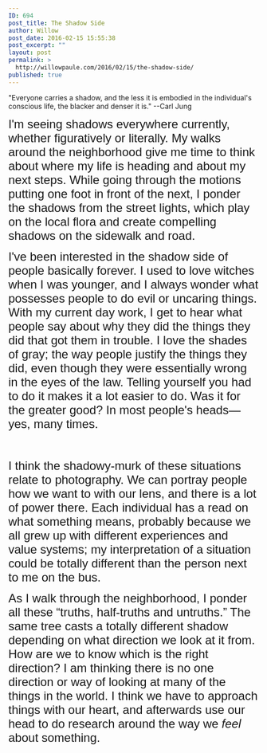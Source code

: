 ```yaml
---
ID: 694
post_title: The Shadow Side
author: Willow
post_date: 2016-02-15 15:55:38
post_excerpt: ""
layout: post
permalink: >
  http://willowpaule.com/2016/02/15/the-shadow-side/
published: true
---
```

<p style="margin-bottom: 0in;"><span style="font-family:franklin gothic medium,arial narrow bold,arial,sans-serif;"><span style="font-size: 24px;">
<style type="text/css">P { margin-botto
</style>

<zentobox height="630" preview="/img/s5/v118/p1711535552-5.jpg" width="944"><!--
{
  "type": "zf.zentobox.PhotoVideo",
  "options": {
    "hoverAction": "0",
    "autoPlay": false,
    "hideWatermark": "false",
    "isSoundtrackLooped": false,
    "duration": "5",
    "transition": "2",
    "autoStart": false,
    "needLoopImages": false,
    "isRandom": false,
    "hasTopBar": true,
    "needLinkToGallery": true,
    "linkToGalleryText": "Visit Gallery",
    "showPhotoTitles": true,
    "showGalleryTitle": true,
    "showController": true,
    "allowFullScreen": true,
    "showThumbs": false,
    "controllerStyle": "31",
    "showOpeningSlide": true,
    "showClosingSlide": true,
    "slideBgColor": "#111111",
    "slideDisplayNameColor": "#f5f5f5",
    "slideGalleryTitleColor": "#dddddd",
    "bgColor": "#555555",
    "isBackgroundTransparent": false,
    "hideBorder": false,
    "borderColor": "#555555",
    "animationStyle": 2,
    "animationColor": "#cccccc",
    "anchorPoint": 4,
    "click": {
      "action": "0",
      "newWindow": true,
      "url": ""
    }
  },
  "layout": {
    "imageSize": "-1",
    "themeBorder": "false",
    "customWidth": "800",
    "hSpace": "0",
    "vSpace": "0",
    "fixedAlignment": "true",
    "customHeight": "630",
    "browserScaling": "true",
    "borderWidth": 0,
    "sizingMode": "0",
    "alignment": "1"
  },
  "content": {
    "photoSetId": "gal173995150",
    "ownerId": 841192347,
    "photoId": "1711535552",
    "isVideo": false
  }
}
--></zentobox>
&quot;Everyone carries a shadow, and the less it is embodied in the individual&#39;s conscious life, the blacker and denser it is.&quot; --Carl Jung</span></span></p>

<p style="margin-bottom: 0in;"><span style="font-family:franklin gothic medium,arial narrow bold,arial,sans-serif;"><span style="font-size: 24px;">
<zentobox height="630" preview="/img/s6/v135/p1844649805-5.jpg" width="944"><!--
{
  "type": "zf.zentobox.PhotoVideo",
  "options": {
    "hoverAction": "0",
    "autoPlay": false,
    "hideWatermark": "false",
    "isSoundtrackLooped": false,
    "duration": "5",
    "transition": "2",
    "autoStart": false,
    "needLoopImages": false,
    "isRandom": false,
    "hasTopBar": true,
    "needLinkToGallery": true,
    "linkToGalleryText": "Visit Gallery",
    "showPhotoTitles": true,
    "showGalleryTitle": true,
    "showController": true,
    "allowFullScreen": true,
    "showThumbs": false,
    "controllerStyle": "31",
    "showOpeningSlide": true,
    "showClosingSlide": true,
    "slideBgColor": "#111111",
    "slideDisplayNameColor": "#f5f5f5",
    "slideGalleryTitleColor": "#dddddd",
    "bgColor": "#555555",
    "isBackgroundTransparent": false,
    "hideBorder": false,
    "borderColor": "#555555",
    "animationStyle": 2,
    "animationColor": "#cccccc",
    "anchorPoint": 4,
    "click": {
      "action": "0",
      "newWindow": true,
      "url": ""
    }
  },
  "layout": {
    "imageSize": "-1",
    "themeBorder": "false",
    "customWidth": "800",
    "hSpace": "0",
    "vSpace": "0",
    "fixedAlignment": "true",
    "customHeight": "630",
    "browserScaling": "true",
    "borderWidth": 0,
    "sizingMode": "0",
    "alignment": "1"
  },
  "content": {
    "photoSetId": "gal173995150",
    "ownerId": 841192347,
    "photoId": "1844649805",
    "isVideo": false
  }
}
--></zentobox>
</span></span></p>

<p style="margin-bottom: 0in;"><span style="font-family:franklin gothic medium,arial narrow bold,arial,sans-serif;"><span style="font-size: 24px;">I&#39;m seeing shadows everywhere currently, whether figuratively or literally. My walks around the neighborhood give me time to think about where my life is heading and about my next steps. While going through the motions putting one foot in front of the next, I ponder the shadows from the street lights, which play on the local flora and create compelling shadows on the sidewalk and road.</span></span></p>

<p style="margin-bottom: 0in;"><span style="font-family:franklin gothic medium,arial narrow bold,arial,sans-serif;"><span style="font-size: 24px;">
<zentobox height="630" preview="/img/s10/v105/p1777740767-5.jpg" width="944"><!--
{
  "type": "zf.zentobox.PhotoVideo",
  "options": {
    "hoverAction": "0",
    "autoPlay": false,
    "hideWatermark": "false",
    "isSoundtrackLooped": false,
    "duration": "5",
    "transition": "2",
    "autoStart": false,
    "needLoopImages": false,
    "isRandom": false,
    "hasTopBar": true,
    "needLinkToGallery": true,
    "linkToGalleryText": "Visit Gallery",
    "showPhotoTitles": true,
    "showGalleryTitle": true,
    "showController": true,
    "allowFullScreen": true,
    "showThumbs": false,
    "controllerStyle": "31",
    "showOpeningSlide": true,
    "showClosingSlide": true,
    "slideBgColor": "#111111",
    "slideDisplayNameColor": "#f5f5f5",
    "slideGalleryTitleColor": "#dddddd",
    "bgColor": "#555555",
    "isBackgroundTransparent": false,
    "hideBorder": false,
    "borderColor": "#555555",
    "animationStyle": 2,
    "animationColor": "#cccccc",
    "anchorPoint": 4,
    "click": {
      "action": "0",
      "newWindow": true,
      "url": ""
    }
  },
  "layout": {
    "imageSize": "-1",
    "themeBorder": "false",
    "customWidth": "800",
    "hSpace": "0",
    "vSpace": "0",
    "fixedAlignment": "true",
    "customHeight": "630",
    "browserScaling": "true",
    "borderWidth": 0,
    "sizingMode": "0",
    "alignment": "1"
  },
  "content": {
    "photoSetId": "gal173995150",
    "ownerId": 841192347,
    "photoId": "1777740767",
    "isVideo": false
  }
}
--></zentobox>
</span></span></p>

<p style="margin-bottom: 0in;"><span style="font-family:franklin gothic medium,arial narrow bold,arial,sans-serif;"><span style="font-size: 24px;">
<zentobox height="630" preview="/img/s12/v175/p1868752250-5.jpg" width="944"><!--
{
  "type": "zf.zentobox.PhotoVideo",
  "options": {
    "hoverAction": "0",
    "autoPlay": false,
    "hideWatermark": "false",
    "isSoundtrackLooped": false,
    "duration": "5",
    "transition": "2",
    "autoStart": false,
    "needLoopImages": false,
    "isRandom": false,
    "hasTopBar": true,
    "needLinkToGallery": true,
    "linkToGalleryText": "Visit Gallery",
    "showPhotoTitles": true,
    "showGalleryTitle": true,
    "showController": true,
    "allowFullScreen": true,
    "showThumbs": false,
    "controllerStyle": "31",
    "showOpeningSlide": true,
    "showClosingSlide": true,
    "slideBgColor": "#111111",
    "slideDisplayNameColor": "#f5f5f5",
    "slideGalleryTitleColor": "#dddddd",
    "bgColor": "#555555",
    "isBackgroundTransparent": false,
    "hideBorder": false,
    "borderColor": "#555555",
    "animationStyle": 2,
    "animationColor": "#cccccc",
    "anchorPoint": 4,
    "click": {
      "action": "0",
      "newWindow": true,
      "url": ""
    }
  },
  "layout": {
    "imageSize": "-1",
    "themeBorder": "false",
    "customWidth": "800",
    "hSpace": "0",
    "vSpace": "0",
    "fixedAlignment": "true",
    "customHeight": "630",
    "browserScaling": "true",
    "borderWidth": 0,
    "sizingMode": "0",
    "alignment": "1"
  },
  "content": {
    "photoSetId": "gal173995150",
    "ownerId": 841192347,
    "photoId": "1868752250",
    "isVideo": false
  }
}
--></zentobox>
</span></span></p>

<p style="margin-bottom: 0in;"><span style="font-family:franklin gothic medium,arial narrow bold,arial,sans-serif;"><span style="font-size: 24px;">I&#39;ve been interested in the shadow side of people basically forever. I used to love witches when I was younger, and I always wonder what possesses people to do evil or uncaring things. With my current day work, I get to hear what people say about why they did the things they did that got them in trouble. I love the shades of gray; the way people justify the things they did, even though they were essentially wrong in the eyes of the law. Telling yourself you had to do it makes it a lot easier to do. Was it for the greater good? In most people&#39;s heads&mdash;yes, many times.</span></span></p>

<p style="margin-bottom: 0in;"><span style="font-family:franklin gothic medium,arial narrow bold,arial,sans-serif;"><span style="font-size: 24px;">&nbsp; 
<zentobox height="630" preview="/img/s12/v170/p1768536101-5.jpg" width="944"><!--
{
  "type": "zf.zentobox.PhotoVideo",
  "options": {
    "hoverAction": "0",
    "autoPlay": false,
    "hideWatermark": "false",
    "isSoundtrackLooped": false,
    "duration": "5",
    "transition": "2",
    "autoStart": false,
    "needLoopImages": false,
    "isRandom": false,
    "hasTopBar": true,
    "needLinkToGallery": true,
    "linkToGalleryText": "Visit Gallery",
    "showPhotoTitles": true,
    "showGalleryTitle": true,
    "showController": true,
    "allowFullScreen": true,
    "showThumbs": false,
    "controllerStyle": "31",
    "showOpeningSlide": true,
    "showClosingSlide": true,
    "slideBgColor": "#111111",
    "slideDisplayNameColor": "#f5f5f5",
    "slideGalleryTitleColor": "#dddddd",
    "bgColor": "#555555",
    "isBackgroundTransparent": false,
    "hideBorder": false,
    "borderColor": "#555555",
    "animationStyle": 2,
    "animationColor": "#cccccc",
    "anchorPoint": 4,
    "click": {
      "action": "0",
      "newWindow": true,
      "url": ""
    }
  },
  "layout": {
    "imageSize": "-1",
    "themeBorder": "false",
    "customWidth": "800",
    "hSpace": "0",
    "vSpace": "0",
    "fixedAlignment": "true",
    "customHeight": "630",
    "browserScaling": "true",
    "borderWidth": 0,
    "sizingMode": "0",
    "alignment": "1"
  },
  "content": {
    "photoSetId": "gal173995150",
    "ownerId": 841192347,
    "photoId": "1768536101",
    "isVideo": false
  }
}
--></zentobox>
</span></span></p>

<p style="margin-bottom: 0in;"><span style="font-family:franklin gothic medium,arial narrow bold,arial,sans-serif;"><span style="font-size: 24px;">I think the shadowy-murk of these situations relate to photography. We can portray people how we want to with our lens, and there is a lot of power there. Each individual has a read on what something means, probably because we all grew up with different experiences and value systems; my interpretation of a situation could be totally different than the person next to me on the bus.</span></span></p>

<p style="margin-bottom: 0in;"><span style="font-family:franklin gothic medium,arial narrow bold,arial,sans-serif;"><span style="font-size: 24px;">
<zentobox height="960" preview="/img/s11/v32/p1747844031-6.jpg" width="641"><!--
{
  "type": "zf.zentobox.PhotoVideo",
  "options": {
    "hoverAction": "0",
    "autoPlay": false,
    "hideWatermark": "false",
    "isSoundtrackLooped": false,
    "duration": "5",
    "transition": "2",
    "autoStart": false,
    "needLoopImages": false,
    "isRandom": false,
    "hasTopBar": true,
    "needLinkToGallery": true,
    "linkToGalleryText": "Visit Gallery",
    "showPhotoTitles": true,
    "showGalleryTitle": true,
    "showController": true,
    "allowFullScreen": true,
    "showThumbs": false,
    "controllerStyle": "31",
    "showOpeningSlide": true,
    "showClosingSlide": true,
    "slideBgColor": "#111111",
    "slideDisplayNameColor": "#f5f5f5",
    "slideGalleryTitleColor": "#dddddd",
    "bgColor": "#555555",
    "isBackgroundTransparent": false,
    "hideBorder": false,
    "borderColor": "#555555",
    "animationStyle": 2,
    "animationColor": "#cccccc",
    "anchorPoint": 4,
    "click": {
      "action": "0",
      "newWindow": true,
      "url": ""
    }
  },
  "layout": {
    "imageSize": "-1",
    "themeBorder": "false",
    "customWidth": "800",
    "hSpace": "0",
    "vSpace": "0",
    "fixedAlignment": "true",
    "customHeight": "630",
    "browserScaling": "true",
    "borderWidth": 0,
    "sizingMode": "0",
    "alignment": "1"
  },
  "content": {
    "photoSetId": "gal173995150",
    "ownerId": 841192347,
    "photoId": "1747844031",
    "isVideo": false
  }
}
--></zentobox>
</span></span></p>

<p style="margin-bottom: 0in;"><span style="font-family:franklin gothic medium,arial narrow bold,arial,sans-serif;"><span style="font-size: 24px;">As I walk through the neighborhood, I ponder all these &ldquo;truths, half-truths and untruths.&rdquo; The same tree casts a totally different shadow depending on what direction we look at it from. How are we to know which is the right direction? I am thinking there is no one direction or way of looking at many of the things in the world. I think we have to approach things with our heart, and afterwards use our head to do research around the way we <i>feel</i> about something.</span></span></p>

<p style="margin-bottom: 0in;"><span style="font-family:franklin gothic medium,arial narrow bold,arial,sans-serif;"><span style="font-size: 24px;">
<zentobox height="630" preview="/img/s1/v6/p1872222683-5.jpg" width="944"><!--
{
  "type": "zf.zentobox.PhotoVideo",
  "options": {
    "hoverAction": "0",
    "autoPlay": false,
    "hideWatermark": "false",
    "isSoundtrackLooped": false,
    "duration": "5",
    "transition": "2",
    "autoStart": false,
    "needLoopImages": false,
    "isRandom": false,
    "hasTopBar": true,
    "needLinkToGallery": true,
    "linkToGalleryText": "Visit Gallery",
    "showPhotoTitles": true,
    "showGalleryTitle": true,
    "showController": true,
    "allowFullScreen": true,
    "showThumbs": false,
    "controllerStyle": "31",
    "showOpeningSlide": true,
    "showClosingSlide": true,
    "slideBgColor": "#111111",
    "slideDisplayNameColor": "#f5f5f5",
    "slideGalleryTitleColor": "#dddddd",
    "bgColor": "#555555",
    "isBackgroundTransparent": false,
    "hideBorder": false,
    "borderColor": "#555555",
    "animationStyle": 2,
    "animationColor": "#cccccc",
    "anchorPoint": 4,
    "click": {
      "action": "0",
      "newWindow": true,
      "url": ""
    }
  },
  "layout": {
    "imageSize": "-1",
    "themeBorder": "false",
    "customWidth": "800",
    "hSpace": "0",
    "vSpace": "0",
    "fixedAlignment": "true",
    "customHeight": "630",
    "browserScaling": "true",
    "borderWidth": 0,
    "sizingMode": "0",
    "alignment": "1"
  },
  "content": {
    "photoSetId": "gal173995150",
    "ownerId": 841192347,
    "photoId": "1872222683",
    "isVideo": false
  }
}
--></zentobox>
</span></span></p>